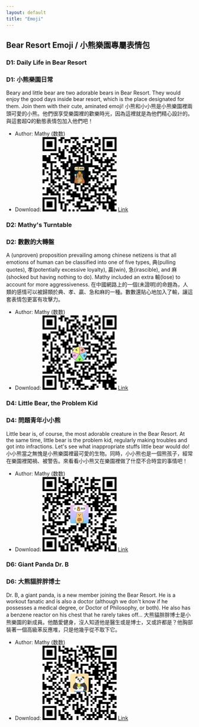 ```yaml
---
layout: default
title: "Emoji"
---
```


## Bear Resort Emoji / 小熊樂園專屬表情包

### D1: Daily Life in Bear Resort
### D1: 小熊樂園日常
Beary and little bear are two adorable bears in Bear Resort. They would enjoy the good days inside bear resort, which is the place designated for them. Join them with their cute, aminated emoji!
小熊和小小熊是小熊樂園裡兩頭可愛的小熊。他們很享受樂園裡的歡樂時光，因為這裡就是為他們精心設計的。與這套超Q的動態表情包加入他們吧！
- Author: Mathy (数数)
- Download: <img src="/emoji/bear_resort.bmp" width="200" height="200"> [Link](https://w.url.cn/s/AR0SewL#wechat_redirect)

### D2: Mathy's Turntable 
### D2: 數數的大轉盤
A (unproven) proposition prevailing among chinese netizens is that all emotions of human can be classified into one of five types, 典(pulling quotes), 孝(potentially excessive loyalty), 贏(win), 急(irascible), and 麻(shocked but having nothing to do). Mathy included an extra 輸(lose) to account for more aggressiveness.
在中國網路上的一個(未證明)的命題為，人類的感情可以被歸類於典、孝、贏、急和麻的一種。數數還貼心地加入了輸，讓這套表情包更富有攻擊力。
- Author: Mathy (数数)
- Download: <img src="/emoji/turntable.bmp" width="200" height="200"> [Link](https://w.url.cn/s/AZh61D6#wechat_redirect)

<!-- ### D3: Beary's Expenditure of Hopkins 
### D3: 小熊勇闖霍普金斯
In Creation/創作中
- Coming soon/敬請期待 -->

### D4: Little Bear, the Problem Kid 
### D4: 問題青年小小熊
Little bear is, of course, the most adorable creature in the Bear Resort. At the same time, little bear is the problem kid, regularly making troubles and got into infractions. Let's see what inappropriate stuffs little bear would do!
小小熊當之無愧是小熊樂園裡最可愛的生物。同時，小小熊也是一個熊孩子，經常在樂園裡闖禍、被警告。來看看小小熊又在樂園裡做了什麼不合時宜的事情吧！
- Author: Mathy (数数)
- Download: <img src="/emoji/little_bear.bmp" width="200" height="200"> [Link](https://w.url.cn/s/A9HGgcn#wechat_redirect)

<!-- ### D5: Little Bear Helps you Talk
### D5: 你的嘴替小小熊
In Creation/創作中
- Coming soon/敬請期待 -->

### D6: Giant Panda Dr. B 
### D6: 大熊貓胖胖博士
Dr. B, a giant panda, is a new member joining the Bear Resort. He is a workout fanatic and is also a doctor (although we don't know if he possesses a medical degree, or Doctor of Philosophy, or both). He also has a benzene reactor on his chest that he rarely takes off...
大熊貓胖胖博士是小熊樂園的新成員。他酷愛健身，沒人知道他是醫生或是博士，又或許都是？他胸部裝著一個高級苯反應堆，只是他幾乎從不取下它。
- Author: Mathy (数数)
- Download: <img src="/emoji/dr_b.bmp" width="200" height="200"> [Link](https://w.url.cn/s/ABTYfiX#wechat_redirect)
